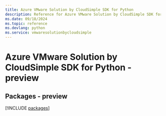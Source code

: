 ```yaml
---
title: Azure VMware Solution by CloudSimple SDK for Python
description: Reference for Azure VMware Solution by CloudSimple SDK for Python
ms.date: 09/18/2024
ms.topic: reference
ms.devlang: python
ms.service: vmwaresolutionbycloudsimple
---
```

# Azure VMware Solution by CloudSimple SDK for Python - preview
## Packages - preview
[!INCLUDE [packages](vmware-solution-by-cloudsimple-index.md)]